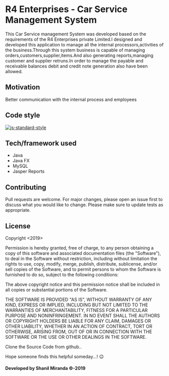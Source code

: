 # R4 Enterprises - Car Service Management System

This Car Service management System was developed based on the requirements of the R4 Enterprises private Limited.I designed and developed this application to manage all the internal processors,activities of the business.Through this system business is capable of managing orders,customers,supplier,items.And also generating reports,managing customer and supplier retruns.In order to manage the payable and receivable balances debit and credit note generation also have been allowed.

## Motivation

Better communication with the internal process and employees

## Code style
[![js-standard-style](https://img.shields.io/azure-devops/coverage/swellaby/opensource/25.svg)](https://google.com)
 

## Tech/framework used
* Java
* Java FX
* MySQL
* Jasper Reports


## Contributing
Pull requests are welcome. For major changes, please open an issue first to discuss what you would like to change.
Please make sure to update tests as appropriate.

## License
Copyright <2019> <ShanilMiranda>

Permission is hereby granted, free of charge, to any person obtaining a copy of this software and associated documentation files (the "Software"), to deal in the Software without restriction, including without limitation the rights to use, copy, modify, merge, publish, distribute, sublicense, and/or sell copies of the Software, and to permit persons to whom the Software is furnished to do so, subject to the following conditions:

The above copyright notice and this permission notice shall be included in all copies or substantial portions of the Software.

THE SOFTWARE IS PROVIDED "AS IS", WITHOUT WARRANTY OF ANY KIND, EXPRESS OR IMPLIED, INCLUDING BUT NOT LIMITED TO THE WARRANTIES OF MERCHANTABILITY, FITNESS FOR A PARTICULAR PURPOSE AND NONINFRINGEMENT. IN NO EVENT SHALL THE AUTHORS OR COPYRIGHT HOLDERS BE LIABLE FOR ANY CLAIM, DAMAGES OR OTHER LIABILITY, WHETHER IN AN ACTION OF CONTRACT, TORT OR OTHERWISE, ARISING FROM, OUT OF OR IN CONNECTION WITH THE SOFTWARE OR THE USE OR OTHER DEALINGS IN THE SOFTWARE.


Clone the Source Code from github..

Hope someone finds this helpful someday...! :wink:

#### Developed by Shanil Miranda ©-2019
